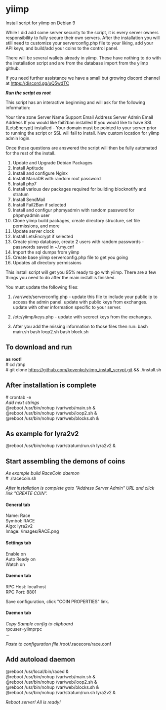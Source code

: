 # yiimp
Install script for yiimp on Debian 9

While I did add some server security to the script, it is every server owners responsibility to fully secure their own servers. After the installation you will still need to customize your serverconfig.php file to your liking, add your API keys, and build/add your coins to the control panel.

There will be several wallets already in yiimp. These have nothing to do with the installation script and are from the database import from the yiimp github.

If you need further assistance we have a small but growing discord channel at https://discord.gg/uQ5wdTC

*****Run the script as root*****

This script has an interactive beginning and will ask for the following information:

Your time zone
Server Name
Support Email Address
Server Admin Email Address
If you would like fail2ban installed
If you would like to have SSL (LetsEncrypt) installed - Your domain must be pointed to your
server prior to running the script or SSL will fail to install.
New custom location for yiimp admin login.

Once those questions are answered the script will then be fully automated for the rest of the
install.

1. Update and Upgrade Debian Packages
2. Install Aptitude
3. Install and configure Nginx
4. Install MariaDB with random root password
5. Install php7
6. Install various dev packages required for building blocknotify and stratum
7. Install SendMail
8. Install Fail2Ban if selected
9. Install and configur phpmyadmin with random password for phpmyadmin user
10. Clone yiimp build packages, create directory structure, set file permissions, and more
11. Update server clock
12. Install LetsEncrypt if selected
13. Create yiimp database, create 2 users with random passwords - passwords saved in ~/.my.cnf
14. Import the sql dumps from yiimp
15. Create base yiimp serverconfig.php file to get you going
16. Updates all directory permissions

This install script will get you 95% ready to go with yiimp.
There are a few things you need to do after the main install is finished.

You must update the following files:

1. /var/web/serverconfig.php - update this file to include your public ip to access the admin
   panel. update with public keys from exchanges. update with other information specific to your
   server.
2. /etc/yiimp/keys.php - update with secrect keys from the exchanges.

3. After you add the missing information to those files then run:
   bash main.sh
   bash loop2.sh
   bash block.sh



## To download and run ##
**as root!**  
\# cd /tmp  
\# git clone https://github.com/kovenko/yiimp_install_scrypt.git && ./install.sh  

## After installation is complete ##
\# crontab -e  
*Add next strings*  
@reboot /usr/bin/nohup /var/web/main.sh &  
@reboot /usr/bin/nohup /var/web/loop2.sh &  
@reboot /usr/bin/nohup /var/web/blocks.sh &  
## As example for lyra2v2 ##  
@reboot /usr/bin/nohup /var/stratum/run.sh lyra2v2 &  

## Start assembling the demons of coins ##
*As example build RaceCoin daemon*  
\# ./racecoin.sh

*After installation is complete goto "Address Server Admin" URL and click link "CREATE COIN".*  

#### General tab ####  
Name: Race  
Symbol: RACE  
Algo: lyra2v2  
Image: /images/RACE.png  

#### Settings tab ####  
Enable on  
Auto Ready on  
Watch on  

#### Daemon tab ####  
RPC Host: localhost  
RPC Port: 8801  

Save configuration, click "COIN PROPERTIES" link.  

#### Daemon tab ####  
*Copy Sample config to clipboard*  
rpcuser=yiimprpc  
...  

*Paste to configuration file* 
/root/.racecore/race.conf  

## Add autoload daemon ##  

@reboot /usr/local/bin/raced &  
@reboot /usr/bin/nohup /var/web/main.sh &  
@reboot /usr/bin/nohup /var/web/loop2.sh &  
@reboot /usr/bin/nohup /var/web/blocks.sh &  
@reboot /usr/bin/nohup /var/stratum/run.sh lyra2v2 &  

*Reboot server! All is ready!*  
